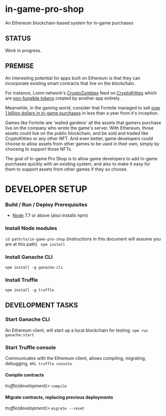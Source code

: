 # in-game-pro-shop
An Ethereum blockchain-based system for in-game purchases

## STATUS
Work in progress.

## PREMISE
An interesting potential for apps built on Ethereum is that they can
incorporate existing smart contracts that live on the blockchain.

For instance, Loom network's [CryptoZombies](https://cryptozombies.io/) feed on [CryptoKitties](https://www.cryptokitties.co/)
which are [non-fungible tokens](https://en.wikipedia.org/wiki/Non-fungible_token) created by another app entirely.

Meanwhile, in the gaming world, consider that Fortnite managed to
sell [over 1 billion dollars in in-game purchases](https://www.gamesindustry.biz/articles/2018-07-17-fortnite-has-earned-usd1-billion-from-in-game-purchases-alone) in less than a year
from it's inception.

Games like Fortnite are 'walled gardens' all the assets that gamers purchase
live on the company who wrote the game's server. With Ethereum, those
assets could live on the public blockchain, and be sold and traded like
CryptoKitties or any other NFT. And even better, game developers could
choose to allow assets from other games to be used in their own, simply
by choosing to support those NFTs.

The goal of In-game Pro Shop is to allow game developers to add in-game
purchases quickly with an existing system, and also to make it easy for
them to support assets from other games if they so choose.

# DEVELOPER SETUP
### Build / Run / Deploy Prerequisites
 * [Node](https://nodejs.org/en/download/) 7.7 or above (also installs npm)

### Install Node modules
```cd path/to/in-game-pro-shop``` (instructions in this document will assume you are at this path)
``` npm install```

### Install Ganache CLI
```npm install -g ganache-cli```

### Install Truffle
```npm install -g truffle```

## DEVELOPMENT TASKS
### Start Ganache CLI
An Ethereum client, will start up a local blockchain for testing.
```npm run ganache:start```

### Start Truffle console
Communicates with the Ethereum client, allows compiling, migrating, debugging, etc.
```truffle console```

#### Compile contracts
*truffle(development)>* ```compile```

#### Migrate contracts, replacing previous deployments
*truffle(development)>* ```migrate --reset```


